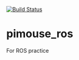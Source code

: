 [![Build Status](https://travis-ci.org/citueda/pimouse_ros.svg?branch=master)](https://travis-ci.org/citueda/pimouse_ros)

# pimouse_ros
For ROS practice
